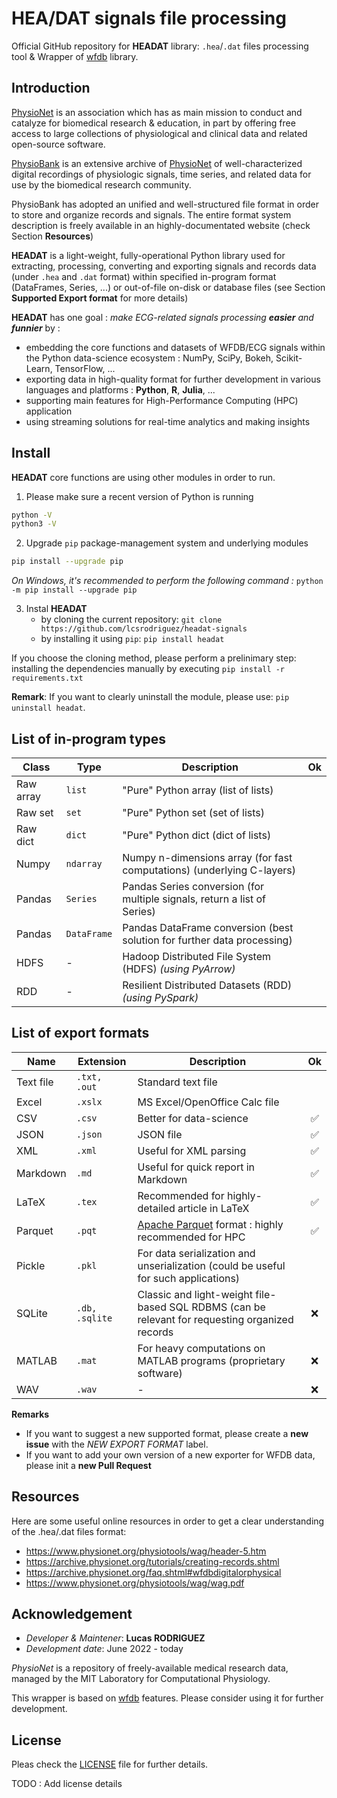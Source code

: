 # HEA/DAT signals file processing

Official GitHub repository for **HEADAT** library: `.hea`/`.dat` files processing tool & Wrapper of [wfdb](https://wfdb.readthedocs.io/en/latest/) library.

## Introduction

[PhysioNet](https://physionet.org/about/) is an association which has as main mission to conduct and catalyze for biomedical research & education, in part by offering free access to large collections of physiological and clinical data and related open-source software.


[PhysioBank](https://archive.physionet.org/physiobank/) is an extensive archive of [PhysioNet](https://physionet.org/) of well-characterized digital recordings of physiologic signals, time series, and related data for use by the biomedical research community.



PhysioBank has adopted an unified and well-structured file format in order to store and organize records and signals. The entire format system description is freely available in an highly-documentated website (check Section **Resources**)


**HEADAT** is a light-weight, fully-operational Python library used for extracting, processing, converting and exporting signals and records data (under `.hea` and `.dat` format) within specified in-program format (DataFrames, Series, ...) or out-of-file on-disk or database files (see Section **Supported Export format** for more details) 

**HEADAT** has one goal : *make ECG-related signals processing **easier** and **funnier*** by :
- embedding the core functions and datasets of WFDB/ECG signals within the Python data-science ecosystem : NumPy, SciPy, Bokeh, Scikit-Learn, TensorFlow, ...
- exporting data in high-quality format for further development in various languages and platforms : **Python**, **R**, **Julia**, ...
- supporting main features for High-Performance Computing (HPC) application
- using streaming solutions for real-time analytics and making insights

## Install

**HEADAT** core functions are using other modules in order to run.

1. Please make sure a recent version of Python is running
```bash
python -V
python3 -V
```

2. Upgrade `pip` package-management system and underlying modules
```bash
pip install --upgrade pip
```
*On Windows, it's recommended to perform the following command :* `python -m pip install --upgrade pip`


3. Instal **HEADAT**
    - by cloning the current repository: `git clone https://github.com/lcsrodriguez/headat-signals`
    - by installing it using `pip`: `pip install headat`

If you choose the cloning method, please perform a prelinimary step: installing the dependencies manually by executing `pip install -r requirements.txt`

**Remark**: If you want to clearly uninstall the module, please use: `pip uninstall headat`.


## List of in-program types

| Class     | Type        | Description                                                              | Ok   |
|-----------|-------------|--------------------------------------------------------------------------|:-----|
| Raw array | `list`      | "Pure" Python array (list of lists)                                      |      |
| Raw set   | `set`       | "Pure" Python set (set of lists)                                         |      |
| Raw dict  | `dict`      | "Pure" Python dict (dict of lists)                                       |      |
| Numpy     | `ndarray`   | Numpy n-dimensions array (for fast computations) (underlying C-layers)   |      |
| Pandas    | `Series`    | Pandas Series conversion (for multiple signals, return a list of Series) |      |
| Pandas    | `DataFrame` | Pandas DataFrame conversion (best solution for further data processing)  |      |
| HDFS      | -           | Hadoop Distributed File System (HDFS) *(using PyArrow)*                  |      |
| RDD       | -           | Resilient Distributed Datasets (RDD) *(using PySpark)*                   |      |

## List of export formats

| Name      | Extension      | Description                                                                                     | Ok  |
|-----------|----------------|-------------------------------------------------------------------------------------------------|:---:|
| Text file | `.txt, .out`   | Standard text file                                                                              |     |
| Excel     | `.xslx`        | MS Excel/OpenOffice Calc file                                                                   |     |
| CSV       | `.csv`         | Better for data-science                                                                         |  ✅  |
| JSON      | `.json`        | JSON file                                                                                       |  ✅  |
| XML       | `.xml`         | Useful for XML parsing                                                                          |  ✅  |
| Markdown  | `.md`          | Useful for quick report in Markdown                                                             |  ✅  |
| LaTeX     | `.tex`         | Recommended for highly-detailed article in LaTeX                                                |  ✅  |
| Parquet   | `.pqt`         | [Apache Parquet](https://parquet.apache.org/) format : highly recommended for HPC               |  ✅  |
| Pickle    | `.pkl`         | For data serialization and unserialization (could be useful for such applications)              |     |
| SQLite    | `.db, .sqlite` | Classic and light-weight file-based SQL RDBMS (can be relevant for requesting organized records |  ❌  |
| MATLAB    | `.mat`         | For heavy computations on MATLAB programs (proprietary software)                                |  ❌  |
| WAV       | `.wav`         | -                                                                                               |  ❌  |




**Remarks**
- If you want to suggest a new supported format, please create a **new issue** with the *NEW EXPORT FORMAT* label.
- If you want to add your own version of a new exporter for WFDB data, please init a **new Pull Request**

## Resources 

Here are some useful online resources in order to get a clear understanding of the .hea/.dat files format:
- https://www.physionet.org/physiotools/wag/header-5.htm
- https://archive.physionet.org/tutorials/creating-records.shtml
- https://archive.physionet.org/faq.shtml#wfdbdigitalorphysical
- https://www.physionet.org/physiotools/wag/wag.pdf


## Acknowledgement

- *Developer & Maintener*: **Lucas RODRIGUEZ**
- *Development date*: June 2022 - today


*PhysioNet* is a repository of freely-available medical research data, managed by the MIT Laboratory for Computational Physiology.


This wrapper is based on [wfdb](https://github.com/MIT-LCP/wfdb-python) features. Please consider using it for further development.


## License

Pleas check the [LICENSE](LICENSE.md) file for further details.

TODO : Add license details